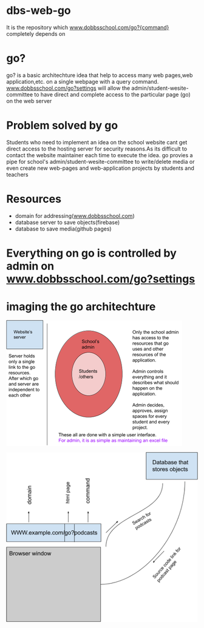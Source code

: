 # dbs-web-go
 It is the repository which www.dobbsschool.com/go?{command} completely depends on
# go?
  go? is a basic architechture idea that help to access many web pages,web application,etc. on a single webpage with a query command.
  www.dobbsschool.com/go?settings will allow the admin/student-wesite-committee to have direct and complete access to the particular page (go) on the web server
# Problem solved by go
  Students who need to implement an idea on the school website cant get direct access to the hosting server for security reasons.As its difficult to contact the website maintainer   each time to execute the idea. go provies a pipe for school's admin/student-wesite-committee to write/delete media or even create new web-pages and web-application projects by     students and teachers
# Resources
  * domain for addressing(www.dobbsschool.com)
  * database server to save objects(firebase)
  * database to save media(github pages)
   
# Everything on go is controlled by admin on www.dobbsschool.com/go?settings

# imaging the go architechture
   
![img1](images/img1.png)
   
![img2](images/img2.png)
  
  
